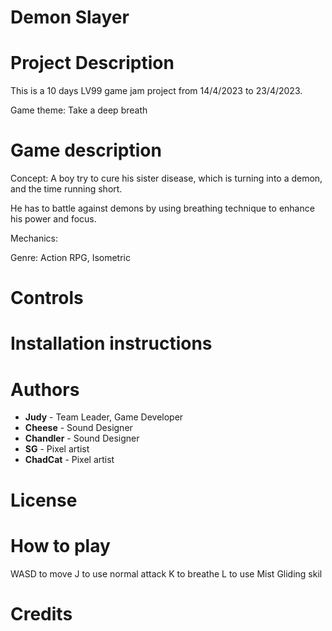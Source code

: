 # Demon Slayer

# Project Description
This is a 10 days LV99 game jam project from 14/4/2023 to 23/4/2023. 

Game theme: Take a deep breath

# Game description
Concept: A boy try to cure his sister disease, which is turning into a demon, and the time running short. 

He has to battle against demons by using breathing technique to enhance his power and focus. 

Mechanics: 

Genre: Action RPG, Isometric

# Controls

# Installation instructions

# Authors
* **Judy** - Team Leader, Game Developer
* **Cheese** - Sound Designer
* **Chandler** - Sound Designer
* **SG** - Pixel artist
* **ChadCat** - Pixel artist

# License

# How to play
WASD to move
J to use normal attack
K to breathe
L to use Mist Gliding skil

# Credits

